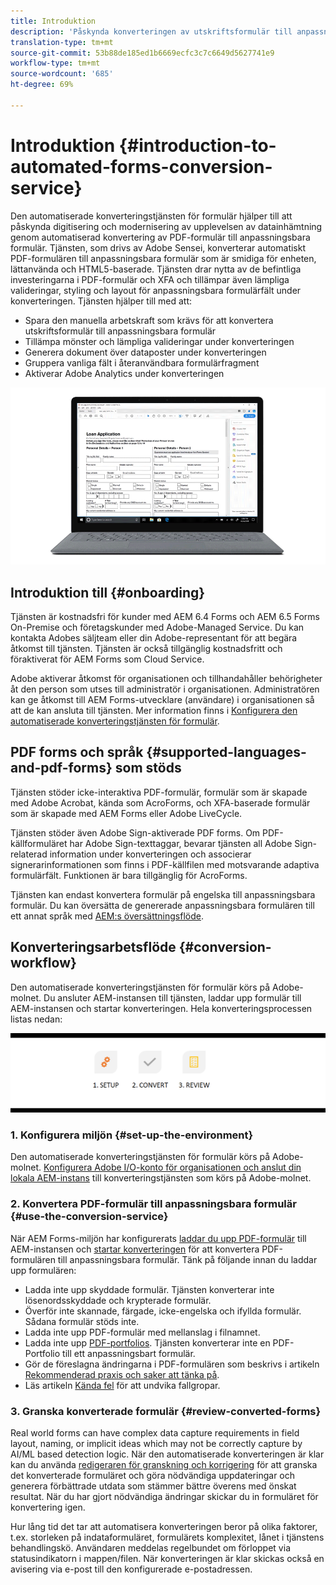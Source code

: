 ```yaml
---
title: Introduktion
description: 'Påskynda konverteringen av utskriftsformulär till anpassningsbara formulär '
translation-type: tm+mt
source-git-commit: 53b88de185ed1b6669ecfc3c7c6649d5627741e9
workflow-type: tm+mt
source-wordcount: '685'
ht-degree: 69%

---
```



# Introduktion {#introduction-to-automated-forms-conversion-service}

Den automatiserade konverteringstjänsten för formulär hjälper till att påskynda digitisering och modernisering av upplevelsen av datainhämtning genom automatiserad konvertering av PDF-formulär till anpassningsbara formulär. Tjänsten, som drivs av Adobe Sensei, konverterar automatiskt PDF-formulären till anpassningsbara formulär som är smidiga för enheten, lättanvända och HTML5-baserade. Tjänsten drar nytta av de befintliga investeringarna i PDF-formulär och XFA och tillämpar även lämpliga valideringar, styling och layout för anpassningsbara formulärfält under konverteringen. Tjänsten hjälper till med att:

* Spara den manuella arbetskraft som krävs för att konvertera utskriftsformulär till anpassningsbara formulär
* Tillämpa mönster och lämpliga valideringar under konverteringen
* Generera dokument över dataposter under konverteringen
* Gruppera vanliga fält i återanvändbara formulärfragment
* Aktiverar Adobe Analytics under konverteringen

![Det är enkelt. Du ger oss källformulären och överlåter allt till oss. Vi erbjuder vackra, anpassningsbara formulär. Du kan alltid finslipa resultatet. ](assets/pdf-to-adaptive-form-gitx50.gif)

## Introduktion till {#onboarding}

Tjänsten är kostnadsfri för kunder med AEM 6.4 Forms och AEM 6.5 Forms On-Premise och företagskunder med Adobe-Managed Service. Du kan kontakta Adobes säljteam eller din Adobe-representant för att begära åtkomst till tjänsten. Tjänsten är också tillgänglig kostnadsfritt och föraktiverat för AEM Forms som Cloud Service.

Adobe aktiverar åtkomst för organisationen och tillhandahåller behörigheter åt den person som utses till administratör i organisationen. Administratören kan ge åtkomst till AEM Forms-utvecklare (användare) i organisationen så att de kan ansluta till tjänsten. Mer information finns i [Konfigurera den automatiserade konverteringstjänsten för formulär](configure-service.md).

## PDF forms och språk {#supported-languages-and-pdf-forms} som stöds

Tjänsten stöder icke-interaktiva PDF-formulär, formulär som är skapade med Adobe Acrobat, kända som AcroForms, och XFA-baserade formulär som är skapade med AEM Forms eller Adobe LiveCycle.

Tjänsten stöder även Adobe Sign-aktiverade PDF forms. Om PDF-källformuläret har Adobe Sign-texttaggar, bevarar tjänsten all Adobe Sign-relaterad information under konverteringen och associerar signerarinformationen som finns i PDF-källfilen med motsvarande adaptiva formulärfält. Funktionen är bara tillgänglig för AcroForms.

Tjänsten kan endast konvertera formulär på engelska till anpassningsbara formulär. Du kan översätta de genererade anpassningsbara formulären till ett annat språk med [AEM:s översättningsflöde](https://helpx.adobe.com/experience-manager/6-5/forms/using/using-aem-translation-workflow-to-localize-adaptive-forms.html).

## Konverteringsarbetsflöde  {#conversion-workflow}

Den automatiserade konverteringstjänsten för formulär körs på Adobe-molnet. Du ansluter AEM-instansen till tjänsten, laddar upp formulär till AEM-instansen och startar konverteringen. Hela konverteringsprocessen listas nedan:

![Arbetsflöde](assets/conversion-workflow.png)

### 1. Konfigurera miljön {#set-up-the-environment}

Den automatiserade konverteringstjänsten för formulär körs på Adobe-molnet. [Konfigurera Adobe I/O-konto för organisationen och anslut din lokala AEM-instans](configure-service.md) till konverteringstjänsten som körs på Adobe-molnet.

### 2. Konvertera PDF-formulär till anpassningsbara formulär {#use-the-conversion-service}

När AEM Forms-miljön har konfigurerats [laddar du upp PDF-formulär](convert-existing-forms-to-adaptive-forms.md) till AEM-instansen och [startar konverteringen](convert-existing-forms-to-adaptive-forms.md#run-the-conversion) för att konvertera PDF-formulären till anpassningsbara formulär. Tänk på följande innan du laddar upp formulären:

* Ladda inte upp skyddade formulär. Tjänsten konverterar inte lösenordsskyddade och krypterade formulär.
* Överför inte skannade, färgade, icke-engelska och ifyllda formulär. Sådana formulär stöds inte.
* Ladda inte upp PDF-formulär med mellanslag i filnamnet.
* Ladda inte upp [PDF-portfolios](https://helpx.adobe.com/acrobat/using/overview-pdf-portfolios.html). Tjänsten konverterar inte en PDF-Portfolio till ett anpassningsbart formulär.
* Gör de föreslagna ändringarna i PDF-formulären som beskrivs i artikeln [Rekommenderad praxis och saker att tänka på](styles-and-pattern-considerations-and-best-practices.md).
* Läs artikeln [Kända fel](known-issues.md) för att undvika fallgropar.

### 3. Granska konverterade formulär {#review-converted-forms}

Real world forms can have complex data capture requirements in field layout, naming, or implicit ideas which may not be correctly capture by AI/ML based detection logic. När den automatiserade konverteringen är klar kan du använda [redigeraren för granskning och korrigering](review-correct-ui-edited.md) för att granska det konverterade formuläret och göra nödvändiga uppdateringar och generera förbättrade utdata som stämmer bättre överens med önskat resultat. När du har gjort nödvändiga ändringar skickar du in formuläret för konvertering igen.

Hur lång tid det tar att automatisera konverteringen beror på olika faktorer, t.ex. storleken på indataformuläret, formulärets komplexitet, lånet i tjänstens behandlingskö. Användaren meddelas regelbundet om förloppet via statusindikatorn i mappen/filen. När konverteringen är klar skickas också en avisering via e-post till den konfigurerade e-postadressen.
